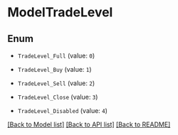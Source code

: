 # ModelTradeLevel


## Enum

* `TradeLevel_Full` (value: `0`)

* `TradeLevel_Buy` (value: `1`)

* `TradeLevel_Sell` (value: `2`)

* `TradeLevel_Close` (value: `3`)

* `TradeLevel_Disabled` (value: `4`)

[[Back to Model list]](../README.md#documentation-for-models) [[Back to API list]](../README.md#documentation-for-api-endpoints) [[Back to README]](../README.md)


